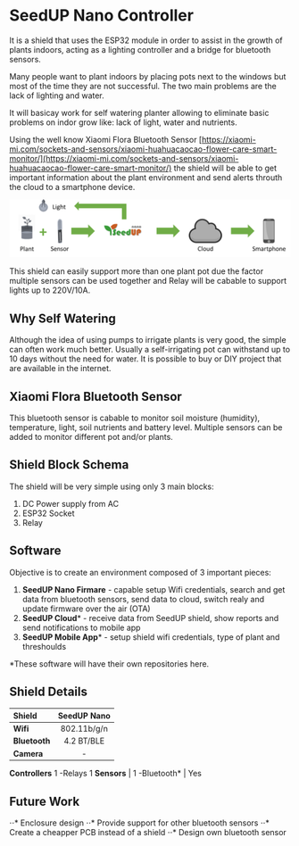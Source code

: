# SeedUP Nano Controller
It is a shield that uses the ESP32 module in order to assist in the growth of plants indoors, acting as a lighting controller and a bridge for bluetooth sensors.

Many people want to plant indoors by placing pots next to the windows but most of the time they are not successful. The two main problems are the lack of lighting and water.

It will basicay work for self watering planter allowing to eliminate basic problems on indor grow like: lack of light, water and nutrients.

Using the well know Xiaomi Flora Bluetooth Sensor [https://xiaomi-mi.com/sockets-and-sensors/xiaomi-huahuacaocao-flower-care-smart-monitor/](https://xiaomi-mi.com/sockets-and-sensors/xiaomi-huahuacaocao-flower-care-smart-monitor/) the shield will be able to get important information about the plant environment and send alerts throuth the cloud to a smartphone device.


 ![SeedUp Nano Cloud](/docs/images/seedup_nano_cloud_v1.png "SeedUP Nano Cloud Diagram")

 This shield can easily support more than one plant pot due the factor multiple sensors can be used together and Relay will be cabable to support lights up to 220V/10A.

 ## Why Self Watering
 Although the idea of using pumps to irrigate plants is very good, the simple can often work much better. Usually a self-irrigating pot can withstand up to 10 days without the need for water. It is possible to buy or DIY project that are available in the internet.

 ## Xiaomi Flora Bluetooth Sensor
 This bluetooth sensor is cabable to monitor soil moisture (humidity), temperature, light, soil nutrients and battery level. Multiple sensors can be added to monitor different pot and/or plants.

 ## Shield Block Schema
 The shield will be very simple using only 3 main blocks:
 
 1. DC Power supply from AC
 2. ESP32 Socket
 3. Relay

 ## Software
 Objective is to create an environment composed of 3 important pieces:
 1. **SeedUP Nano Firmare** - capable setup Wifi credentials, search and get data from bluetooth sensors, send data to cloud, switch realy and update firmware over the air (OTA) 
 2. **SeedUP Cloud*** - receive data from SeedUP shield, show reports and send notifications to mobile app
 3. **SeedUP Mobile App*** - setup shield wifi credentials, type of plant and threshoulds

*These software will have their own repositories here.

## Shield Details
**Shield** | **SeedUP Nano**
:-- | :-:
**Wifi** | 802.11b/g/n 
**Bluetooth** | 4.2 BT/BLE 
**Camera** | -
**Controllers**  1
-Relays  1
**Sensors** |  1
-Bluetooth* | Yes 

 ## Future Work
 ⋅⋅* Enclosure design
 ⋅⋅* Provide support for other bluetooth sensors
 ⋅⋅* Create a cheapper PCB instead of a shield
 ⋅⋅* Design own bluetooth sensor

